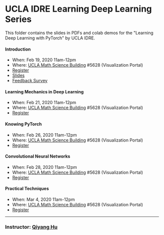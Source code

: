 # UCLA IDRE Learning Deep Learning Series

This folder contains the slides in PDFs and colab demos for the "Learning Deep Learning with PyTorch" by UCLA IDRE.

#### Introduction

 - When: Feb 19, 2020 11am-12pm 
 - Where: [UCLA Math Science Building](https://goo.gl/maps/ryeJd6sVpkCNkF5u6) #5628 (Visualization Portal)
 - [Register](https://idre.ucla.edu/calendar-event/learning-deep-learning-pytorch-1-introduction)
 - [Slides](https://huqy.github.io/idre-learning-deep-learning-pytorch/1_DL_Intro.pdf)
 - [Feedback Survey](http://bit.ly/IDRE208)


#### Learning Mechanics in Deep Learning
- When: Feb 21, 2020 11am-12pm
- Where: [UCLA Math Science Building](https://goo.gl/maps/ryeJd6sVpkCNkF5u6) #5628 (Visualization Portal)
- [Register](https://idre.ucla.edu/calendar-event/learning-deep-learning-with-pytorch-2-mechanics-of-deep-learning)
<!--
 - [Feedback Survey](http://bit.ly/IDRE209)
-->

#### Knowing PyTorch 
- When: Feb 26, 2020 11am-12pm
- Where: [UCLA Math Science Building](https://goo.gl/maps/ryeJd6sVpkCNkF5u6) #5628 (Visualization Portal)
- [Register](https://idre.ucla.edu/calendar-event/learning-deep-learning-with-pytorch-3-using-pytorch/)
<!--
 - [Feedback Survey](http://bit.ly/IDRE210)
-->

#### Convolutional Neural Networks
- When: Feb 28, 2020 11am-12pm
- Where: [UCLA Math Science Building](https://goo.gl/maps/ryeJd6sVpkCNkF5u6) #5628 (Visualization Portal)
- [Register](https://idre.ucla.edu/calendar-event/learning-deep-learning-with-pytorch-4-convolutional-neural-networks/)
<!--
 - [Feedback Survey](http://bit.ly/IDRE211)
 -->

#### Practical Techniques
- When: Mar 4, 2020 11am-12pm
- Where: [UCLA Math Science Building](https://goo.gl/maps/ryeJd6sVpkCNkF5u6) #5628 (Visualization Portal)
- [Register](https://idre.ucla.edu/calendar-event/learning-deep-learning-with-pytorch-5-transfer-learning/)
<!--
 - [Feedback Survey](http://bit.ly/IDRE212)
 -->
---

### Instructor: [Qiyang Hu](mailto:huqy@idre.ucla.edu)
